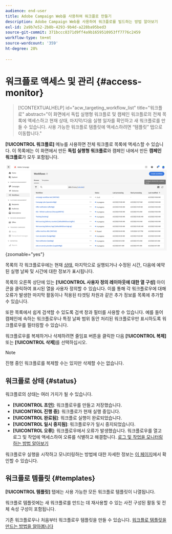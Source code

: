 ```yaml
---
audience: end-user
title: Adobe Campaign Web을 사용하여 워크플로 만들기
description: Adobe Campaign Web을 사용하여 워크플로를 빌드하는 방법 알아보기
exl-id: 2a9b7e52-2b8b-4293-9b4d-a228ba95bed3
source-git-commit: 371bccc8371d9ff4a9b1659510953ff7776c2459
workflow-type: tm+mt
source-wordcount: '359'
ht-degree: 28%

---
```


# 워크플로 액세스 및 관리 {#access-monitor}

>[!CONTEXTUALHELP]
>id="acw_targeting_workflow_list"
>title="워크플로"
>abstract="이 화면에서 독립 실행형 워크플로 및 캠페인 워크플로의 전체 목록에 액세스하고 현재 상태, 마지막/다음 실행 일자를 확인하고 새 워크플로를 만들 수 있습니다. 사용 가능한 워크플로 템플릿에 액세스하려면 “템플릿” 탭으로 이동합니다."

**[!UICONTROL 워크플로]** 메뉴를 사용하면 전체 워크플로 목록에 액세스할 수 있습니다. 이 목록에는 이 화면에서 만든 **독립 실행형 워크플로**&#x200B;와 캠페인 내에서 만든 **캠페인 워크플로**&#x200B;가 모두 포함됩니다.

![](assets/workflow-list.png){zoomable="yes"}

목록의 각 워크플로우에는 현재 [상태](#status), 마지막으로 실행되거나 수정된 시간, 다음에 예약된 실행 날짜 및 시간에 대한 정보가 표시됩니다.

목록의 오른쪽 상단에 있는 **[!UICONTROL 사용자 정의 레이아웃에 대한 열 구성]** 아이콘을 클릭하여 표시된 열을 사용자 정의할 수 있습니다. 이를 통해 각 워크플로우에 대해 오류가 발생한 마지막 활동이나 적용된 타겟팅 차원과 같은 추가 정보를 목록에 추가할 수 있습니다.

또한 목록에서 쉽게 검색할 수 있도록 검색 창과 필터를 사용할 수 있습니다. 예를 들어 캠페인에 속하는 워크플로우나 특정 날짜 범위 동안 처리된 워크플로우만 표시하도록 워크플로우를 필터링할 수 있습니다.

워크플로우를 복제하거나 삭제하려면 줄임표 버튼을 클릭한 다음 **[!UICONTROL 복제]** 또는 **[!UICONTROL 삭제]**&#x200B;를 선택하십시오.

>[!NOTE]
>
>진행 중인 워크플로를 복제할 수는 있지만 삭제할 수는 없습니다.

## 워크플로 상태 {#status}

워크플로의 상태는 여러 가지가 될 수 있습니다.

* **[!UICONTROL 초안]**: 워크플로우를 만들고 저장했습니다.
* **[!UICONTROL 진행 중]**: 워크플로가 현재 실행 중입니다.
* **[!UICONTROL 완료됨]**: 워크플로 실행이 완료되었습니다.
* **[!UICONTROL 일시 중지됨]**: 워크플로우가 일시 중지되었습니다.
* **[!UICONTROL 오류]**: 워크플로우에서 오류가 발생했습니다. 워크플로우를 열고 로그 및 작업에 액세스하여 오류를 식별하고 해결합니다. [로그 및 작업을 모니터링하는 방법 알아보기](start-monitor-workflows.md#logs-tasks)

워크플로우 실행을 시작하고 모니터링하는 방법에 대한 자세한 정보는 [이 페이지](start-monitor-workflows.md)에서 확인할 수 있습니다.

## 워크플로 템플릿 {#templates}

**[!UICONTROL 템플릿]** 탭에는 사용 가능한 모든 워크플로 템플릿이 나열됩니다.

워크플로 템플릿에는 새 워크플로를 만드는 데 재사용할 수 있는 사전 구성된 활동 및 전체 속성 구성이 포함됩니다.

기존 워크플로우나 처음부터 워크플로우 템플릿을 만들 수 있습니다. [워크플로 템플릿을 만드는 방법을 알아봅니다](create-workflow.md#workflow-templates)
